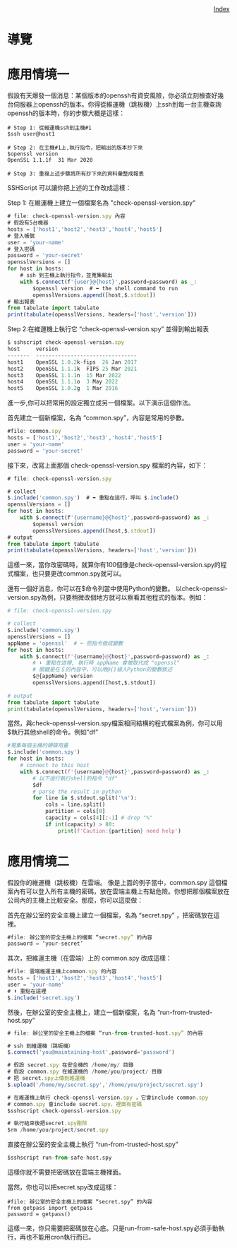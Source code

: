 <div style="text-align:right"><a href="./index">Index</a></div>

# 導覽

# 應用情境一

假設有天爆發一個消息：某個版本的openssh有資安風險，你必須立刻檢查好幾台伺服器上openssh的版本。你得從維運機（跳板機）上ssh到每一台主機查詢openssh的版本時，你的步驟大概是這樣：

```
# Step 1: 從維運機ssh到主機#1
$ssh user@host1

# Step 2: 在主機#1上,執行指令，把輸出的版本抄下來
$openssl version
OpenSSL 1.1.1f  31 Mar 2020

# Step 3: 重複上述步驟將所有抄下來的資料彙整成報表
```

SSHScript 可以讓你把上述的工作改成這樣：

Step 1: 在維運機上建立一個檔案名為 "check-openssl-version.spy" 

```jsx
# file: check-openssl-version.spy 內容
# 假設有5台機器
hosts = ['host1','host2','host3','host4','host5']
# 登入帳號
user = 'your-name'
# 登入密碼
password = 'your-secret'
opensslVersions = []
for host in hosts:
    # ssh 到主機上執行指令，並蒐集輸出
    with $.connect(f'{user}@{host}',password=password) as _:
        $openssl version  # ⬅ the shell command to run  
        opensslVersions.append([host,$.stdout])
# 輸出報表
from tabulate import tabulate
print(tabulate(opensslVersions, headers=['host','version']))
```

Step 2:在維運機上執行它 “check-openssl-version.spy” 並得到輸出報表

```jsx
$ sshscript check-openssl-version.spy
host     version
-------  --------------------------------
host1    OpenSSL 1.0.2k-fips  26 Jan 2017
host2    OpenSSL 1.1.1k  FIPS 25 Mar 2021
host3    OpenSSL 1.1.1n  15 Mar 2022
host4    OpenSSL 1.1.1o  3 May 2022
host5    OpenSSL 1.0.2g  1 Mar 2016
```

進一步,你可以把常用的設定獨立成另一個檔案。以下演示這個作法。

首先建立一個新檔案，名為 “common.spy”，內容是常用的參數。

```jsx
#file: common.spy
hosts = ['host1','host2','host3','host4','host5']
user = 'your-name'
password = 'your-secret'
```

接下來，改寫上面那個 check-openssl-version.spy 檔案的內容，如下：

```jsx
# file: check-openssl-version.spy

# collect
$.include('common.spy')  # ⬅ 重點在這行，呼叫 $.include()
opensslVersions = []
for host in hosts:
    with $.connect(f'{username}@{host}',password=password) as _:
        $openssl version
        opensslVersions.append([host,$.stdout])
# output
from tabulate import tabulate
print(tabulate(opensslVersions, headers=['host','version']))
```

這樣一來，當你改密碼時，就算你有100個像是check-openssl-version.spy的程式檔案，也只要更改common.spy就可以。

還有一個好消息，你可以在$命令列當中使用Python的變數。 以check-openssl-version.spy為例，只要稍微改個地方就可以察看其他程式的版本。例如：

```python
# file: check-openssl-version.spy

# collect
$.include('common.spy')  
opensslVersions = []
appName = 'openssl'  # ⬅ 把指令做成變數
for host in hosts:
    with $.connect(f'{username}@{host}',password=password) as _:
        # ⬇ 重點在這裡, 執行時 appName 會被取代成 "openssl"
        # 關鍵是在＄的內容中，可以用@{}植入Python的變數敘述
        $@{appName} version    
        opensslVersions.append([host,$.stdout])
            
# output
from tabulate import tabulate
print(tabulate(opensslVersions, headers=['host','version']))
```

當然，與check-openssl-version.spy檔案相同結構的程式檔案為例，你可以用$執行其他shell的命令。例如”df”

```python
#蒐集每個主機的硬碟用量
$.include('common.spy')  
for host in hosts:
    # connect to this host
    with $.connect(f'{username}@{host}',password=password) as _:
        # 以下這行執行shell的指令 "df"
        $df
        # parse the result in python
        for line in $.stdout.split('\n'):
            cols = line.split()
            partition = cols[0]
            capacity = cols[4][:-1] # drop "%"
            if int(capacity) > 80:
                print(f'Caution:{partition} need help')

```

# 應用情境二

假設你的維運機（跳板機）在雲端。 像是上面的例子當中，common.spy 這個檔案內有可以登入所有主機的密碼，放在雲端主機上有點危險。你想把那個檔案放在公司內的主機上比較安全。那麼，你可以這麼做：

首先在辦公室的安全主機上建立一個檔案，名為 “secret.spy” ，把密碼放在這裡。

```jsx
#file: 辦公室的安全主機上的檔案 “secret.spy” 的內容
password = ‘your-secret’
```

其次，把維運主機（在雲端）上的 common.spy 改成這樣：

```jsx
#file: 雲端維運主機上common.spy 的內容
hosts = ['host1','host2','host3','host4','host5']
user = 'your-name'
# ⬇ 重點在這裡
$.include('secret.spy')
```

然後，在辦公室的安全主機上，建立一個新檔案，名為 “run-from-trusted-host.spy” 

```jsx
# file: 辦公室的安全主機上的檔案 “run-from-trusted-host.spy” 的內容

# ssh 到維運機（跳板機）
$.connect('you@maintaining-host',password='password')

# 假設 secret.spy 在安全機的 /home/my/ 目錄
# 假設 common.spy 在維運機的 /home/you/project/ 目錄
# 把 secret.spy上傳到維運機
$.upload('/home/my/secret.spy','/home/you/project/secret.spy')

# 在維運機上執行 check-openssl-version.spy ，它會include common.spy
# common.spy 會include secret.spy，裡面有密碼
$sshscript check-openssl-version.spy

# 執行結束後把secret.spy刪除
$rm /home/you/project/secret.spy

```

直接在辦公室的安全主機上執行 “run-from-trusted-host.spy” 

```python
$sshscript run-from-safe-host.spy
```

這樣你就不需要把密碼放在雲端主機裡面。

當然，你也可以把secret.spy改成這樣：

```
#file: 辦公室的安全主機上的檔案 “secret.spy” 的內容
from getpass import getpass
password = getpass()
```

這樣一來，你只需要把密碼放在心底。只是run-from-safe-host.spy必須手動執行，再也不能用cron執行而已。

